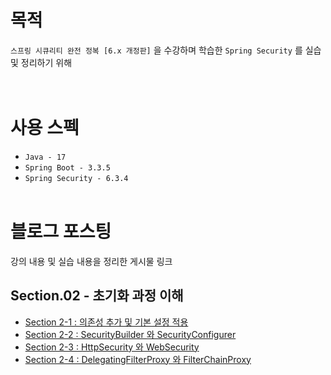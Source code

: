 # 목적
`스프링 시큐리티 완전 정복 [6.x 개정판]` 을 수강하며 학습한 `Spring Security` 를 실습 및 정리하기 위해
<br/><br/><br/>

# 사용 스펙
- `Java - 17`
- `Spring Boot - 3.3.5`
- `Spring Security - 6.3.4`
<br/><br/>

# 블로그 포스팅
강의 내용 및 실습 내용을 정리한 게시물 링크
## Section.02 - 초기화 과정 이해
- [Section 2-1 : 의존성 추가 및 기본 설정 적용](https://development-diary-for-me.tistory.com/203)
- [Section 2-2 : SecurityBuilder 와 SecurityConfigurer](https://development-diary-for-me.tistory.com/204)
- [Section 2-3 : HttpSecurity 와 WebSecurity](https://development-diary-for-me.tistory.com/205)
- [Section 2-4 : DelegatingFilterProxy 와 FilterChainProxy](https://development-diary-for-me.tistory.com/206)
